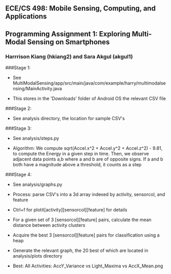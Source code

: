 ## ECE/CS 498: Mobile Sensing, Computing, and Applications
## Programming Assignment 1: Exploring Multi-Modal Sensing on Smartphones

### Harrrison Kiang (hkiang2) and Sara Akgul (akgul1)

###Stage 1:
  
  - See MultiModalSensing/app/src/main/java/com/example/harry/multimodalsensing/MainActivity.java
  
  - This stores in the 'Downloads' folder of Android OS the relevant CSV file
  
###Stage 2:
  
  - See analysis directory, the location for sample CSV's
  
###Stage 3:

  - See analysis/steps.py
  
  - Algorithm: We compute sqrt(Accel.x^2 + Accel.y^2 + Accel.z^2) - 9.81, to compute the Energy in a
    given step in time. Then, we observe adjacent data points a,b where a and b are of opposite signs. 
    If a and b both have a magnitude above a threshold, it counts as a step
  
###Stage 4:

  - See analysis/graphs.py
  
  - Process: parse CSV's into a 3d array indexed by activity, sensorcol, and feature
  
  - Ctrl+f for plotit[activity][sensorcol][feature] for details
  
  - For a given set of 3 [sensorcol][feature] pairs, calculate the mean distance between activity clusters
  
  - Acquire the best 3 [sensorcol][feature] pairs for classification using a heap
  
  - Generate the relevant graph, the 20 best of which are located in analysis/plots directory

  - Best: All Activities: AccY_Variance vs Light_Maxima vs AccX_Mean.png
